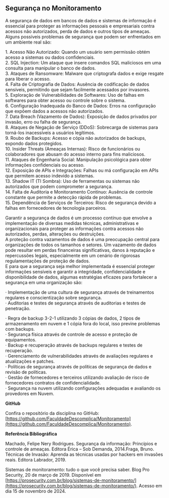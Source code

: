 ## Segurança no Monitoramento

A segurança de dados em bancos de dados e sistemas de informação é essencial para proteger as informações pessoais e empresariais contra acessos não autorizados, perda de dados e outros tipos de ameaças. Alguns possíveis problemas de segurança que podem ser enfrentados em um ambiente real são:

  

1. Acesso Não Autorizado: Quando um usuário sem permissão obtém acesso a sistemas ou dados confidenciais.  
2. SQL Injection: Um ataque que insere comandos SQL maliciosos em uma consulta para manipular o banco de dados.  
3. Ataques de Ransomware: Malware que criptografa dados e exige resgate para liberar o acesso.  
4. Falta de Criptografia de Dados: Ausência de codificação de dados sensíveis, permitindo que sejam facilmente acessados por invasores.  
5. Exploração de Vulnerabilidades de Softwares: Uso de falhas em softwares para obter acesso ou controle sobre o sistema.  
6. Configuração Inadequada do Banco de Dados: Erros na configuração que expõem dados a acessos não autorizados.  
7. Data Breach (Vazamento de Dados): Exposição de dados privados por invasão, erro ou falha de segurança.  
8. Ataques de Negação de Serviço (DDoS): Sobrecarga de sistemas para torná-los inacessíveis a usuários legítimos.  
9. Roubo de Backups: Acesso e cópia não autorizados de backups, expondo dados protegidos.  
10. Insider Threats (Ameaças Internas): Risco de funcionários ou colaboradores que abusam do acesso interno para fins maliciosos.  
11\. Ataques de Engenharia Social: Manipulação psicológica para obter informações confidenciais ou acesso.  
12. Exposição de APIs e Integrações: Falhas ou má configuração em APIs que permitem acesso indevido a sistemas.  
13. Shadow IT (TI Sombra): Uso de ferramentas ou sistemas não autorizados que podem comprometer a segurança.  
14. Falta de Auditoria e Monitoramento Contínuo: Ausência de controle constante que permite a detecção rápida de problemas.  
15. Dependência de Serviços de Terceiros: Risco de segurança devido a falhas em fornecedores de tecnologia parceiros.  
  
​Garantir a segurança de dados é um processo contínuo que envolve a implementação de diversas medidas técnicas, administrativas e organizacionais para proteger as informações contra acessos não autorizados, perdas, alterações ou destruições.  
A proteção contra vazamentos de dados é uma preocupação central para organizações de todos os tamanhos e setores. Um vazamento de dados pode resultar em perdas financeiras significativas, danos à reputação e repercussões legais, especialmente em um cenário de rigorosas regulamentações de proteção de dados.  
E para que a segurança seja melhor implementada é essencial proteger informações sensíveis e garantir a integridade, confidencialidade e disponibilidade de dados, algumas estratégias eficazes para fortalecer a segurança em uma organização são:

  
· Implementação de uma cultura de segurança através de treinamentos regulares e conscientização sobre segurança.  
· Auditorias e testes de segurança através de auditorias e testes de penetração.  

· Regra de backup 3-2-1 utilizando 3 cópias de dados, 2 tipos de armazenamento em nuvem e 1 cópia fora do local, isso previne problemas com backups.  
· Segurança física através de controle de acesso e proteção de equipamentos.  
· Backup e recuperação através de backups regulares e testes de recuperação.  
· Gerenciamento de vulnerabilidades através de avaliações regulares e atualizações e patches.  
· Políticas de segurança através de políticas de segurança de dados e revisão de políticas.  
· Gestão de fornecedores e terceiros utilizando avaliação de risco de fornecedores contratos de confidencialidade.  
· Segurança na nuvem utilizando configurações adequadas e avaliando os provedores em Nuvem.  

**GitHub**

Confira o repositório da disciplina no GitHub: [https://github.com/FaculdadeDescomplica/Monitoramento](https://github.com/FaculdadeDescomplica/Monitoramento).

  

**Referência Bibliográfica**  

Machado, Felipe Nery Rodrigues. Segurança da informação: Princípios e controle de ameaças. Editora Érica – Sob Demanda, 2014.Fraga, Bruno. Técnicas de Invasão: Aprenda as técnicas usadas por hackers em invasões reais. Editora Labrador, 2019.

Sistemas de monitoramento: tudo o que você precisa saber. Blog Pro Security, 20 de março de 2019. Disponível em [https://prosecurity.com.br/blog/sistemas-de-monitoramento/](https://prosecurity.com.br/blog/sistemas-de-monitoramento/). Acesso em dia 15 de novembro de 2024.
